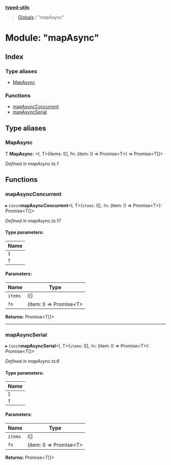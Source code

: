 **[typed-utils](../README.md)**

> [Globals](../globals.md) / "mapAsync"

# Module: "mapAsync"

## Index

### Type aliases

* [MapAsync](_mapasync_.md#mapasync)

### Functions

* [mapAsyncConcurrent](_mapasync_.md#mapasyncconcurrent)
* [mapAsyncSerial](_mapasync_.md#mapasyncserial)

## Type aliases

### MapAsync

Ƭ  **MapAsync**: \<I, T>(items: I[], fn: (item: I) => Promise\<T>) => Promise\<T[]>

*Defined in mapAsync.ts:1*

## Functions

### mapAsyncConcurrent

▸ `Const`**mapAsyncConcurrent**\<I, T>(`items`: I[], `fn`: (item: I) => Promise\<T>): Promise\<T[]>

*Defined in mapAsync.ts:17*

#### Type parameters:

Name |
------ |
`I` |
`T` |

#### Parameters:

Name | Type |
------ | ------ |
`items` | I[] |
`fn` | (item: I) => Promise\<T> |

**Returns:** Promise\<T[]>

___

### mapAsyncSerial

▸ `Const`**mapAsyncSerial**\<I, T>(`items`: I[], `fn`: (item: I) => Promise\<T>): Promise\<T[]>

*Defined in mapAsync.ts:6*

#### Type parameters:

Name |
------ |
`I` |
`T` |

#### Parameters:

Name | Type |
------ | ------ |
`items` | I[] |
`fn` | (item: I) => Promise\<T> |

**Returns:** Promise\<T[]>
